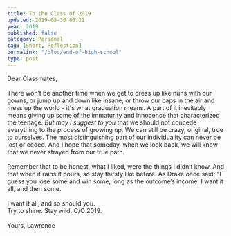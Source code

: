 ```yaml
---
title: To the Class of 2019
updated: 2019-05-30 06:21
year: 2019
published: false
category: Personal
tag: [Short, Reflection]
permalink: "/blog/end-of-high-school"
type: post
---
```


Dear Classmates,  <br><br>
There won’t be another time when we get to dress up like nuns with our gowns, or jump up and down like insane, or throw our caps in the air and mess up the world - it's what graduation means. A part of it inevitably means giving up some of the immaturity and innocence that characterized the teenage. _But may I suggest to you_ that we should not concede everything to the process of growing up. We can still be crazy, original, true to ourselves. The most distinguishing part of our individuality can never be lost or ceded. And I hope that someday, when we look back, we will know that we never strayed from our true path.  <br><br>
Remember that to be honest, what I liked, were the things I didn’t know. And that when it rains it pours, so stay thirsty like before. As Drake once said: “I guess you lose some and win some, long as the outcome’s income. I want it all, and then some.  <br><br>
I want it all, and so should you.  
Try to shine. Stay wild, C/O 2019.  <br><br>
Yours,
Lawrence
